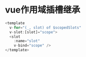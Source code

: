 # vue作用域插槽继承

```javascript
<template
  v-for="(_, slot) of $scopedSlots"
  v-slot:[slot]="scope">
  <slot
    :name="slot"
    v-bind="scope" />
</template>
```
